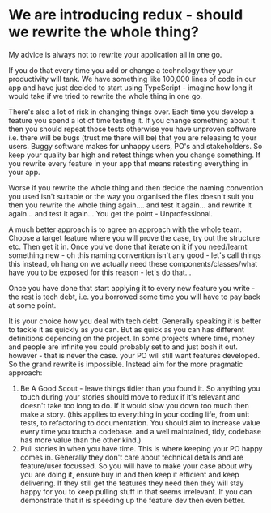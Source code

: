 # We are introducing redux - should we rewrite the whole thing?

My advice is always not to rewrite your application all in one go.

If you do that every time you add or change a technology they your productivity will tank. We have something like 100,000 lines of code in our app and have just decided to start using TypeScript - imagine how long it would take if we tried to rewrite the whole thing in one go.

There's also a lot of risk in changing things over. Each time you develop a feature you spend a lot of time testing it. If you change something about it then you should repeat those tests otherwise you have unproven software i.e. there will be bugs (trust me there will be) that you are releasing to your users. Buggy software makes for unhappy users, PO's and stakeholders. So keep your quality bar high and retest things when you change something. If you rewrite every feature in your app that means retesting everything in your app.

Worse if you rewrite the whole thing and then decide the naming convention you used isn't suitable or the way you organised the files doesn't suit you then you rewrite the whole thing again.... and test it again... and rewrite it again... and test it again... You get the point - Unprofessional.

A much better approach is to agree an approach with the whole team. Choose a target feature where you will prove the case, try out the structure etc. Then get it in. Once you've done that iterate on it if you need/learnt something new - oh this naming convention isn't any good - let's call things this instead, oh hang on we actually need these components/classes/what have you to be exposed for this reason - let's do that...

Once you have done that start applying it to every new feature you write - the rest is tech debt, i.e. you borrowed some time you will have to pay back at some point.

It is your choice how you deal with tech debt. Generally speaking it is better to tackle it as quickly as you can. But as quick as you can has different definitions depending on the project. In some projects where time, money and people are infinite you could probably set to and just bosh it out. however - that is never the case. your PO will still want features developed. So the grand rewrite is impossible. Instead aim for the more pragmatic approach:

1. Be A Good Scout - leave things tidier than you found it. So anything you touch during your stories should move to redux if it's relevant and doesn't take too long to do. If it would slow you down too much then make a story. (this applies to everything in your coding life, from unit tests, to refactoring to documentation. You should aim to increase value every time you touch a codebase. and a well maintained, tidy, codebase has more value than the other kind.)
2. Pull stories in when you have time. This is where keeping your PO happy comes in. Generally they don't care about technical details and are feature/user focussed. So you will have to make your case about why you are doing it, ensure buy in and then keep it efficient and keep delivering. If they still get the features they need then they will stay happy for you to keep pulling stuff in that seems irrelevant. If you can demonstrate that it is speeding up the feature dev then even better.
